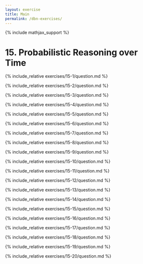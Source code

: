 ```yaml
---
layout: exercise
title: Main
permalink: /dbn-exercises/
---
```


{% include mathjax_support %}

# 15. Probabilistic Reasoning over Time

{% include_relative exercises/15-1/question.md %}

{% include_relative exercises/15-2/question.md %}

{% include_relative exercises/15-3/question.md %}

{% include_relative exercises/15-4/question.md %}

{% include_relative exercises/15-5/question.md %}

{% include_relative exercises/15-6/question.md %}

{% include_relative exercises/15-7/question.md %}

{% include_relative exercises/15-8/question.md %}

{% include_relative exercises/15-9/question.md %}

{% include_relative exercises/15-10/question.md %}

{% include_relative exercises/15-11/question.md %}

{% include_relative exercises/15-12/question.md %}

{% include_relative exercises/15-13/question.md %}

{% include_relative exercises/15-14/question.md %}

{% include_relative exercises/15-15/question.md %}

{% include_relative exercises/15-16/question.md %}

{% include_relative exercises/15-17/question.md %}

{% include_relative exercises/15-18/question.md %}

{% include_relative exercises/15-19/question.md %}

{% include_relative exercises/15-20/question.md %}
